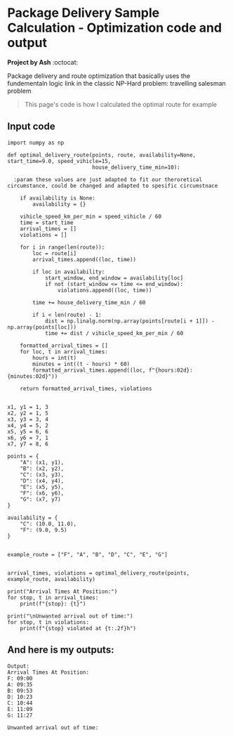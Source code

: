 # Package Delivery Sample Calculation - Optimization code and output
**Project by Ash** :octocat:

Package delivery and route optimization that basically uses the fundementaln logic link in the classic NP-Hard problem: travelling salesman problem
>This page's code is how I calculated the optimal route for example

## Input code
```
import numpy as np

def optimal_delivery_route(points, route, availability=None, start_time=9.0, speed_vihicle=15,
                           house_delivery_time_min=10):

  :param these values are just adapted to fit our theroretical circumstance, could be changed and adapted to spesific circumstnace

    if availability is None:
        availability = {}

    vihicle_speed_km_per_min = speed_vihicle / 60
    time = start_time
    arrival_times = []
    violations = []

    for i in range(len(route)):
        loc = route[i]
        arrival_times.append((loc, time))

        if loc in availability:
            start_window, end_window = availability[loc]
            if not (start_window <= time <= end_window):
                violations.append((loc, time))

        time += house_delivery_time_min / 60

        if i < len(route) - 1:
            dist = np.linalg.norm(np.array(points[route[i + 1]]) - np.array(points[loc]))
            time += dist / vihicle_speed_km_per_min / 60

    formatted_arrival_times = []
    for loc, t in arrival_times:
        hours = int(t)
        minutes = int((t - hours) * 60)
        formatted_arrival_times.append((loc, f"{hours:02d}:{minutes:02d}"))

    return formatted_arrival_times, violations


x1, y1 = 1, 3
x2, y2 = 1, 5
x3, y3 = 3, 4
x4, y4 = 5, 2
x5, y5 = 6, 6
x6, y6 = 7, 1
x7, y7 = 8, 6

points = {
    "A": (x1, y1),
    "B": (x2, y2),
    "C": (x3, y3),
    "D": (x4, y4),
    "E": (x5, y5),
    "F": (x6, y6),
    "G": (x7, y7)
}

availability = {
    "C": (10.0, 11.0),  
    "F": (9.0, 9.5)  
}


example_route = ["F", "A", "B", "D", "C", "E", "G"]


arrival_times, violations = optimal_delivery_route(points, example_route, availability)

print("Arrival Times At Position:")
for stop, t in arrival_times:
    print(f"{stop}: {t}")

print("\nUnwanted arrival out of time:")
for stop, t in violations:
    print(f"{stop} violated at {t:.2f}h")

```

## And here is my outputs: 
```
Output:
Arrival Times At Position:
F: 09:00
A: 09:35
B: 09:53
D: 10:23
C: 10:44
E: 11:09
G: 11:27

Unwanted arrival out of time:

```


